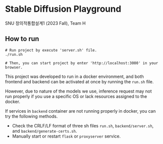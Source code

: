 # Stable Diffusion Playground

SNU 창의적통합설계1 (2023 Fall), Team H

## How to run

```
# Run project by execute 'server.sh' file.
./run.sh

# Then, you can start project by enter 'http://localhost:3000' in your browser.
```
This project was developed to run in a docker environment, and both frontend and backend can be activated at once by running the `run.sh` file.

However, due to nature of the models we use, inference request may not run properly if you use a specific OS or lack resources assigned to the docker.

If services in `backend` container are not running properly in docker, you can try the following methods.
- Check the CRLF/LF format of three sh files `run.sh`, `backend/server.sh`, and `backend/generate-certs.sh`.
- Manually start or restart `flask` or `proxyserver` service.

